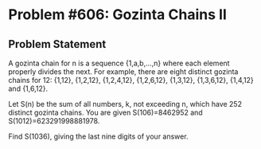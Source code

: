 # Problem #606: Gozinta Chains II 

## Problem Statement 


A gozinta chain for n is a sequence {1,a,b,...,n} where each element properly divides the next. 
For example, there are eight distinct gozinta chains for 12: 
{1,12}, {1,2,12}, {1,2,4,12}, {1,2,6,12}, {1,3,12}, {1,3,6,12}, {1,4,12} and {1,6,12}.


Let S(n) be the sum of all numbers, k, not exceeding n, which have 252 distinct gozinta chains. 
You are given S(106)=8462952 and S(1012)=623291998881978.


Find S(1036), giving the last nine digits of your answer.

